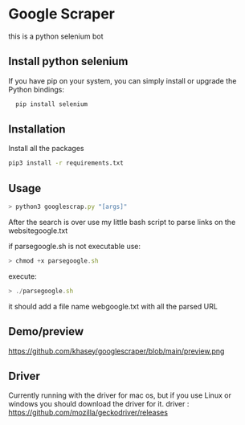 
# Google Scraper

this is a python selenium bot


## Install python selenium

If you have pip on your system, you can simply install or upgrade the Python bindings:

```bash
  pip install selenium
```


## Installation

Install all the packages

```bash
pip3 install -r requirements.txt
```
    
## Usage

```javascript
> python3 googlescrap.py "[args]"

```
After the search is over use my little bash script to parse links
on the websitegoogle.txt

if parsegoogle.sh is not executable use:
```javascript
> chmod +x parsegoogle.sh

``` 
execute:
```javascript
> ./parsegoogle.sh

``` 
it should add a file name webgoogle.txt with all the parsed URL
## Demo/preview

https://github.com/khasey/googlescraper/blob/main/preview.png


## Driver
Currently running with the driver for mac os,
but if you use Linux or windows you should download the driver for it.
driver : https://github.com/mozilla/geckodriver/releases 